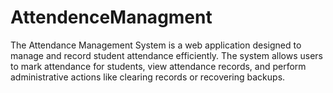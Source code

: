 # AttendenceManagment

The Attendance Management System is a web application designed to manage and record student attendance efficiently. The system allows users to mark attendance for students, view attendance records, and perform administrative actions like clearing records or recovering backups.
